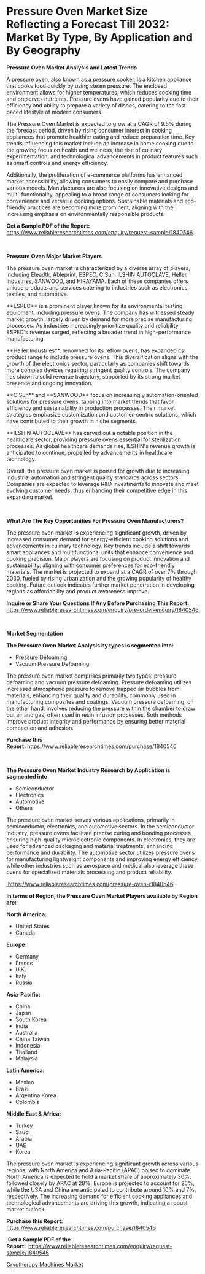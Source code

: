 <p><h1>Pressure Oven Market Size Reflecting a Forecast Till 2032: Market By Type, By Application and By Geography</h1></p><p><strong>Pressure Oven Market Analysis and Latest Trends</strong></p>
<p><p>A pressure oven, also known as a pressure cooker, is a kitchen appliance that cooks food quickly by using steam pressure. The enclosed environment allows for higher temperatures, which reduces cooking time and preserves nutrients. Pressure ovens have gained popularity due to their efficiency and ability to prepare a variety of dishes, catering to the fast-paced lifestyle of modern consumers.</p><p>The Pressure Oven Market is expected to grow at a CAGR of 9.5% during the forecast period, driven by rising consumer interest in cooking appliances that promote healthier eating and reduce preparation time. Key trends influencing this market include an increase in home cooking due to the growing focus on health and wellness, the rise of culinary experimentation, and technological advancements in product features such as smart controls and energy efficiency.</p><p>Additionally, the proliferation of e-commerce platforms has enhanced market accessibility, allowing consumers to easily compare and purchase various models. Manufacturers are also focusing on innovative designs and multi-functionality, appealing to a broad range of consumers looking for convenience and versatile cooking options. Sustainable materials and eco-friendly practices are becoming more prominent, aligning with the increasing emphasis on environmentally responsible products.</p></p>
<p><strong>Get a Sample PDF of the Report:&nbsp;</strong> <a href="https://www.reliableresearchtimes.com/enquiry/request-sample/1840546?utm_campaign=3034&utm_medium=2&utm_source=Github&utm_content=ia&utm_term=11042025&utm_id=pressure-oven">https://www.reliableresearchtimes.com/enquiry/request-sample/1840546</a></p>
<p>&nbsp;</p>
<p><strong>Pressure Oven Major Market Players</strong></p>
<p><p>The pressure oven market is characterized by a diverse array of players, including Eleadtk, Ableprint, ESPEC, C Sun, ILSHIN AUTOCLAVE, Heller Industries, SANWOOD, and HIRAYAMA. Each of these companies offers unique products and services catering to industries such as electronics, textiles, and automotive.</p><p>**ESPEC** is a prominent player known for its environmental testing equipment, including pressure ovens. The company has witnessed steady market growth, largely driven by demand for more precise manufacturing processes. As industries increasingly prioritize quality and reliability, ESPEC's revenue surged, reflecting a broader trend in high-performance manufacturing.</p><p>**Heller Industries**, renowned for its reflow ovens, has expanded its product range to include pressure ovens. This diversification aligns with the growth of the electronics sector, particularly as companies shift towards more complex devices requiring stringent quality controls. The company has shown a solid revenue trajectory, supported by its strong market presence and ongoing innovation.</p><p>**C Sun** and **SANWOOD** focus on increasingly automation-oriented solutions for pressure ovens, tapping into market trends that favor efficiency and sustainability in production processes. Their market strategies emphasize customization and customer-centric solutions, which have contributed to their growth in niche segments.</p><p>**ILSHIN AUTOCLAVE** has carved out a notable position in the healthcare sector, providing pressure ovens essential for sterilization processes. As global healthcare demands rise, ILSHIN's revenue growth is anticipated to continue, propelled by advancements in healthcare technology.</p><p>Overall, the pressure oven market is poised for growth due to increasing industrial automation and stringent quality standards across sectors. Companies are expected to leverage R&D investments to innovate and meet evolving customer needs, thus enhancing their competitive edge in this expanding market.</p></p>
<p>&nbsp;</p>
<p><strong>What Are The Key Opportunities For Pressure Oven Manufacturers?</strong></p>
<p><p>The pressure oven market is experiencing significant growth, driven by increased consumer demand for energy-efficient cooking solutions and advancements in culinary technology. Key trends include a shift towards smart appliances and multifunctional units that enhance convenience and cooking precision. Major players are focusing on product innovation and sustainability, aligning with consumer preferences for eco-friendly materials. The market is projected to expand at a CAGR of over 7% through 2030, fueled by rising urbanization and the growing popularity of healthy cooking. Future outlook indicates further market penetration in developing regions as affordability and product awareness improve.</p></p>
<p><strong>Inquire or Share Your Questions If Any Before Purchasing This Report:</strong> <a href="https://www.reliableresearchtimes.com/enquiry/pre-order-enquiry/1840546?utm_campaign=3034&utm_medium=2&utm_source=Github&utm_content=ia&utm_term=11042025&utm_id=pressure-oven">https://www.reliableresearchtimes.com/enquiry/pre-order-enquiry/1840546</a></p>
<p>&nbsp;</p>
<p><strong>Market Segmentation</strong></p>
<p><strong>The Pressure Oven Market Analysis by types is segmented into:</strong></p>
<p><ul><li>Pressure Defoaming</li><li>Vacuum Pressure Defoaming</li></ul></p>
<p><p>The pressure oven market comprises primarily two types: pressure defoaming and vacuum pressure defoaming. Pressure defoaming utilizes increased atmospheric pressure to remove trapped air bubbles from materials, enhancing their quality and durability, commonly used in manufacturing composites and coatings. Vacuum pressure defoaming, on the other hand, involves reducing the pressure within the chamber to draw out air and gas, often used in resin infusion processes. Both methods improve product integrity and performance by ensuring better material compaction and adhesion.</p></p>
<p><strong>Purchase this Report:&nbsp;</strong><a href="https://www.reliableresearchtimes.com/purchase/1840546?utm_campaign=3034&utm_medium=2&utm_source=Github&utm_content=ia&utm_term=11042025&utm_id=pressure-oven">https://www.reliableresearchtimes.com/purchase/1840546</a></p>
<p>&nbsp;</p>
<p><strong>The Pressure Oven Market Industry Research by Application is segmented into:</strong></p>
<p><ul><li>Semiconductor</li><li>Electronics</li><li>Automotive</li><li>Others</li></ul></p>
<p><p>The pressure oven market serves various applications, primarily in semiconductor, electronics, and automotive sectors. In the semiconductor industry, pressure ovens facilitate precise curing and bonding processes, ensuring high-quality microelectronic components. In electronics, they are used for advanced packaging and material treatments, enhancing performance and durability. The automotive sector utilizes pressure ovens for manufacturing lightweight components and improving energy efficiency, while other industries such as aerospace and medical also leverage these ovens for specialized materials processing and product reliability.</p></p>
<p><a href="https://www.reliableresearchtimes.com/pressure-oven-r1840546?utm_campaign=3034&utm_medium=2&utm_source=Github&utm_content=ia&utm_term=11042025&utm_id=pressure-oven">&nbsp;https://www.reliableresearchtimes.com/pressure-oven-r1840546</a></p>
<p><strong>In terms of Region, the Pressure Oven Market Players available by Region are:</strong></p>
<p>
    <p> <strong> North America: </strong>
        <ul>
            <li>United States</li>
            <li>Canada</li>
        </ul>
        </p> 
    <p> <strong> Europe: </strong>
        <ul>
            <li>Germany</li>
            <li>France</li>
            <li>U.K.</li>
            <li>Italy</li>
            <li>Russia</li>
        </ul>
        </p> 
    <p> <strong> Asia-Pacific: </strong>
        <ul>
            <li>China</li>
            <li>Japan</li>
            <li>South Korea</li>
            <li>India</li>
            <li>Australia</li>
            <li>China Taiwan</li>
            <li>Indonesia</li>
            <li>Thailand</li>
            <li>Malaysia</li>
        </ul>
        </p> 
    <p> <strong> Latin America: </strong>
        <ul>
            <li>Mexico</li>
            <li>Brazil</li>
            <li>Argentina Korea</li>
            <li>Colombia</li>
        </ul>
        </p> 
    <p> <strong> Middle East & Africa: </strong>
        <ul>
            <li>Turkey</li>
            <li>Saudi</li>
            <li>Arabia</li>
            <li>UAE</li>
            <li>Korea</li>
        </ul>
    </p>
    </p>
<p><p>The pressure oven market is experiencing significant growth across various regions, with North America and Asia-Pacific (APAC) poised to dominate. North America is expected to hold a market share of approximately 30%, followed closely by APAC at 28%. Europe is projected to account for 25%, while the USA and China are anticipated to contribute around 10% and 7%, respectively. The increasing demand for efficient cooking appliances and technological advancements are driving this growth, indicating a robust market outlook.</p></p>
<p><strong>Purchase this Report: </strong><a href="https://www.reliableresearchtimes.com/purchase/1840546?utm_campaign=3034&utm_medium=2&utm_source=Github&utm_content=ia&utm_term=11042025&utm_id=pressure-oven">https://www.reliableresearchtimes.com/purchase/1840546</a></p>
<p>&nbsp;<strong>Get a Sample PDF of the Report:&nbsp;&nbsp;</strong><a href="https://www.reliableresearchtimes.com/enquiry/request-sample/1840546?utm_campaign=3034&utm_medium=2&utm_source=Github&utm_content=ia&utm_term=11042025&utm_id=pressure-oven">https://www.reliableresearchtimes.com/enquiry/request-sample/1840546</a></p>
<p><strong></strong></p>
<p><p><a href="https://github.com/paulierasho/Market-Research-Report-List-1/blob/main/cryotherapy-machines-market.md?utm_campaign=3034&utm_medium=2&utm_source=Github&utm_content=ia&utm_term=11042025&utm_id=pressure-oven">Cryotherapy Machines Market</a></p></p>